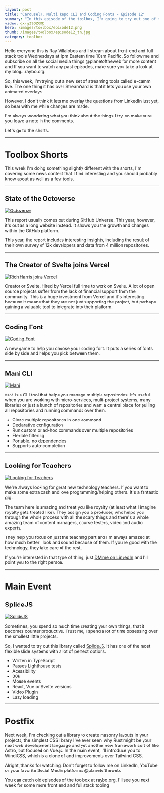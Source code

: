 ```yaml
---
layout: post
title: "Carousels, Multi Repo CLI and Coding Fonts - Episode 12"
summary: "In this episode of the toolbox, I'm going to try out one of the most feature-full carousel frameworks out there called SplideJS, plus in the shorts, I talk about the State of the Octoverse, why the creator of Svelte, just got hired by Vercel...Plus, we're looking for teachers at LinkedIn Learning. It's Wednesday November 17 and this is Episode 12...so let's get started"
video: dx-gI9BZGKE
hero: /images/toolbox/episode12.png
thumb: /images/toolbox/episode12_tn.jpg
category: toolbox
---
```


Hello everyone this is Ray Villalobos and I stream about front-end and full stack tools Wednesdays at 1pm Eastern time 10am Pacific. So follow me and subscribe on all the social media things @planetoftheweb for more content and If you want to watch any past episodes, make sure you take a look at my blog...raybo.org.

So, this week, I'm trying out a new set of streaming tools called e-camm live. The one thing it has over StreamYard is that it lets you use your own animated overlays.

However, I don't think it lets me overlay the questions from LinkedIn just yet, so bear with me while changes are made.

I'm always wondering what you think about the things I try, so make sure you leave a note in the comments.

Let's go to the shorts.

---

# Toolbox Shorts

This week I'm doing something slightly different with the shorts, I'm covering some news content that I find interesting and you should probably know about as well as a few tools.

---

## State of the Octoverse

[![Octoverse](/images/toolbox/2021-11-18_01-32-59.png)](https://octoverse.github.com)

This report usually comes out during GitHub Universe. This year, however, it's out as a long website instead. It shows you the growth and changes within the GitHub platform.

This year, the report includes interesting insights, including the result of their own survey of 12k developers and data from 4 million repositories.

---

## The Creator of Svelte joins Vercel

[![Rich Harris joins Vercel](/images/toolbox/2021-11-18_01-52-20.png)](https://vercel.com/blog/vercel-welcomes-rich-harris-creator-of-svelte)

Creator or Svelte, Hired by Vercel full time to work on Svelte. A lot of open source projects suffer from the lack of financial support from the community. This is a huge investment from Vercel and it's interesting because it means that they are not just supporting the project, but perhaps gaining a valuable tool to integrate into their platform.

---

## Coding Font

[![Coding Font](/images/toolbox/2021-11-18_01-54-14.png)](https://www.codingfont.com/)

A new game to help you choose your coding font. It puts a series of fonts side by side and helps you pick between them.

---

## Mani CLI

[![Mani](/images/toolbox/2021-11-18_02-34-53.png)](https://manicli.com)

`mani` is a CLI tool that helps you manage multiple repositories. It's useful when you are working with micro-services, multi-project systems, many libraries or just a bunch of repositories and want a central place for pulling all repositories and running commands over them.

- Clone multiple repositories in one command
- Declarative configuration
- Run custom or ad-hoc commands over multiple repositories
- Flexible filtering
- Portable, no dependencies
- Supports auto-completion

---

## Looking for Teachers

[![Looking for Teachers](/images/toolbox/2021-11-18_02-49-33.png)](https://learning.linkedin.com/en-us/instructors)

We're always looking for great new technology teachers. If you want to make some extra cash and love programming/helping others. It's a fantastic gig.

The team here is amazing and treat you like royalty (at least what I imagine royalty gets treated like). They assign you a producer, who helps you through the whole process with all the scary things and there's a whole amazing team of content managers, course testers, video and audio experts.

They help you focus on just the teaching part and I'm always amazed at how much better I look and sound because of them. If you're good with the technology, they take care of the rest.

If you're interested in that type of thing, just [DM me on LinkedIn](https://www.linkedin.com/in/planetoftheweb/) and I'll point you to the right person.

---

# Main Event

## SplideJS

[![SplideJS](/images/toolbox/2021-11-18_02-50-25.png)](https://splidejs.com/)

Sometimes, you spend so much time creating your own things, that it becomes counter productive. Trust me, I spend a lot of time obsessing over the smallest little projects.

So, I wanted to try out this library called [SplideJS](https://splidejs.com). It has one of the most flexible slide systems with a lot of perfect options.

- Written in TypeScript
- Passes Lighthouse tests
- Acessibility
- 30k
- Mouse events
- React, Vue or Svelte versions
- Video Plugin
- Lazy loading

---

# Postfix

Next week, I'm checking out a library to create masonry layouts in your projects, the simplest CSS library I've ever seen, why Rust might be your next web development language and yet another new framework sort of like Astro, but focused on Vue.js. In the main event, I'll introduce you to WindiCSS, which is a clone of and improvements over Tailwind CSS.

Alright, thanks for watching. Don't forget to follow me on LinkedIn, YouTube or your favorite Social Media platforms @planetoftheweb.

You can catch old episodes of the toolbox at raybo.org. I'll see you next week for some more front end and full stack tooling
